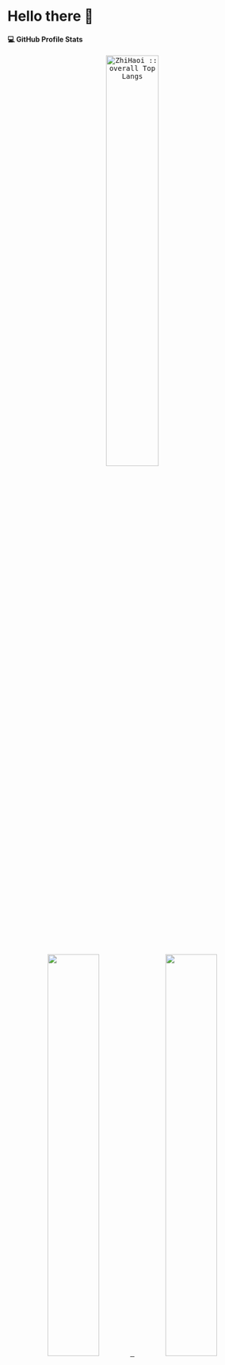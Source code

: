 # Hello there 👋

<summary><h4>💻 GitHub Profile Stats</h4></summary>
  <div>
  <samp>
            <p align="center">
        <a href="https://github.com/ZhiHaoi/">
          <img width="46%" src="https://github-readme-stats.vercel.app/api/top-langs/?username=ZhiHaoi&langs_count=6&theme=slateorange&layout=compact&hide_border=true"
          alt="ZhiHaoi :: overall Top Langs " />
        </a>
      </p>
        <!-- <p align="center">
          <a href="https://github.com/ZhiHaoi/">
          <img width="40%" src="https://github-profile-summary-cards.vercel.app/api/cards/repos-per-language?username=ZhiHaoi&theme=default&layout=compact&hide_border=true"
          alt="ZhiHaoi :: Top Langs by repo" />
          <img width="40%" src="https://github-profile-summary-cards.vercel.app/api/cards/most-commit-language?username=ZhiHaoi&theme=default&layout=compact&hide_border=true"
          alt="ZhiHaoi :: Top Langs by commit" />
          </a>
        </p> -->
<div>
  <samp>
        <p align="center">
          <a href="https://github.com/ZhiHaoi/">
          <img width="45.5%" src="https://github-readme-stats.vercel.app/api?username=ZhiHaoi&show_icons=true&theme=slateorange&hide_border=true" />
          <img width="45.5%" src="https://github-readme-streak-stats.herokuapp.com/?user=ZhiHaoi&theme=slateorange&hide_border=true" />
          </a>
       </p>
     <br>
    <samp>
  </div> 
